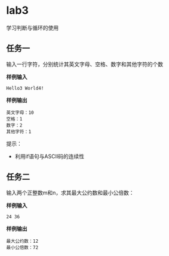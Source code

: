 # lab3

学习判断与循环的使用


## 任务一

输入一行字符，分别统计其英文字母、空格、数字和其他字符的个数


**样例输入**

```
Hello3 World4!
```

**样例输出**
```
英文字母：10
空格：1
数字：2
其他字符：1
```

提示：
+ 利用if语句与ASCII码的连续性




## 任务二

输入两个正整数m和n，求其最大公约数和最小公倍数：

**样例输入**
```
24 36
```

**样例输出**
```
最大公约数：12
最小公倍数：72
```

